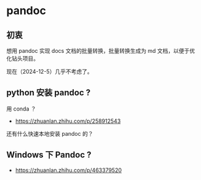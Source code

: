 # pandoc

## 初衷

想用 pandoc 实现 docs 文档的批量转换，批量转换生成为 md 文档，以便于优化钻头项目。

现在（2024-12-5）几乎不考虑了。

## python 安装 pandoc ?

用 conda ？

- https://zhuanlan.zhihu.com/p/258912543

还有什么快速本地安装 pandoc 的？

## Windows 下 Pandoc ?

- https://zhuanlan.zhihu.com/p/463379520
